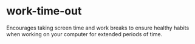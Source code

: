 # work-time-out
Encourages taking screen time and work breaks to ensure healthy habits when working on your computer for extended periods of time.
